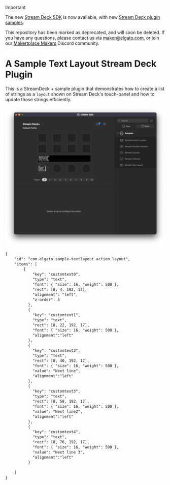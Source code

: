 > [!IMPORTANT]  
> The new [Stream Deck SDK](https://github.com/elgatosf/streamdeck) is now available, with new [Stream Deck plugin samples](https://github.com/elgatosf/streamdeck-plugin-samples).
>
> This repository has been marked as deprecated, and will soon be deleted. If you have any questions, please contact us via [maker@elgato.com](maker@elgato.com), or join our [Makertplace Makers](https://discord.gg/GehBUcu627) Discord community.

# A Sample Text Layout Stream Deck Plugin

This is a StreamDeck + sample plugin that demonstrates how to create a list of strings as a `layout` shown on Stream Deck's touch-panel and how to update those strings efficiently.

![Screenshot](screenshot.png)

```
{
    "id": "com.elgato.sample-textlayout.action.layout",
    "items": [
        {
            "key": "customtext0",
            "type": "text",
            "font": { "size": 16, "weight": 500 },
            "rect": [8, 4, 192, 17],
            "alignment": "left",
            "z-order": 5
          },
          {
            "key": "customtext1",
            "type": "text",
            "rect": [8, 22, 192, 17],
            "font": { "size": 16, "weight": 500 },
            "alignment":"left"
          },
          {
            "key": "customtext2",
            "type": "text",
            "rect": [8, 40, 192, 17],
            "font": { "size": 16, "weight": 500 },
            "value": "Next line",
            "alignment":"left"
          },
          {
            "key": "customtext3",
            "type": "text",
            "rect": [8, 58, 192, 17],
            "font": { "size": 16, "weight": 500 },
            "value": "Next line2",
            "alignment":"left"
          },
          {
            "key": "customtext4",
            "type": "text",
            "rect": [8, 76, 192, 17],
            "font": { "size": 16, "weight": 500 },
            "value": "Next line 3",
            "alignment":"left"
          }
       
    ]
}
```

